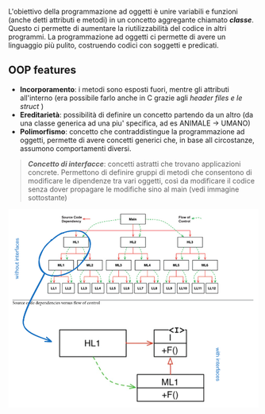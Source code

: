 L'obiettivo della programmazione ad oggetti è unire variabili e funzioni (anche detti attributi e metodi) in un concetto aggregante chiamato ***classe***.
Questo ci permette di aumentare la riutilizzabilità del codice in altri programmi. 
La programmazione ad oggetti ci permette di avere un linguaggio più pulito, costruendo codici con soggetti e predicati.
## OOP features 

- **Incorporamento**: i metodi sono esposti fuori, mentre gli attributi all'interno (era possibile farlo anche in C grazie agli *header files e le struct* )
- **Ereditarietà**: possibilità di definire un concetto partendo da un altro (da una classe generica ad una piu' specifica, ad es ANIMALE -> UMANO)
- **Polimorfismo**: concetto che contraddistingue la programmazione ad oggetti, permette di avere concetti generici che, in base all circostanze, assumono comportamenti diversi.

> ***Concetto di interfacce***: concetti astratti che trovano applicazioni concrete. Permettono di definire gruppi di metodi che consentono di modificare le dipendenze tra vari oggetti, così da modificare il codice senza dover propagare le modifiche sino al main (vedi immagine sottostante)


![](Images/Pasted%20image%2020240303123709.png)